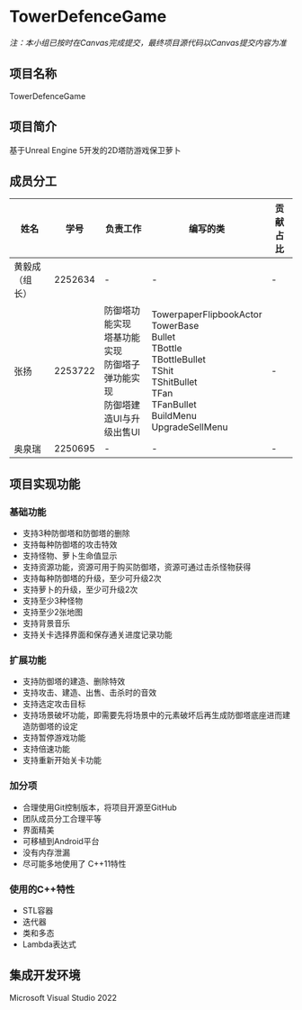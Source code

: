 # TowerDefenceGame
*注：本小组已按时在Canvas完成提交，最终项目源代码以Canvas提交内容为准*
## 项目名称
TowerDefenceGame
## 项目简介
基于Unreal Engine 5开发的2D塔防游戏保卫萝卜
## 成员分工
|姓名|学号|负责工作|编写的类|贡献占比|
|---|---|---|---|---|
|黄毅成（组长）|2252634|-|-|-|
|张扬|2253722|防御塔功能实现<br>塔基功能实现<br>防御塔子弹功能实现<br>防御塔建造UI与升级出售UI|TowerpaperFlipbookActor<br>TowerBase<br>Bullet<br>TBottle<br>TBottleBullet<br>TShit<br>TShitBullet<br>TFan<Br>TFanBullet<br>BuildMenu<br>UpgradeSellMenu|-|
|奥泉瑞|2250695|-|-|-|
## 项目实现功能
### 基础功能
* 支持3种防御塔和防御塔的删除
* 支持每种防御塔的攻击特效
* 支持怪物、萝卜生命值显示
* 支持资源功能，资源可用于购买防御塔，资源可通过击杀怪物获得
* 支持每种防御塔的升级，至少可升级2次
* 支持萝卜的升级，至少可升级2次
* 支持至少3种怪物
* 支持至少2张地图
* 支持背景音乐
* 支持关卡选择界面和保存通关进度记录功能
### 扩展功能
* 支持防御塔的建造、删除特效
* 支持攻击、建造、出售、击杀时的音效
* 支持选定攻击目标
* 支持场景破坏功能，即需要先将场景中的元素破坏后再生成防御塔底座进而建造防御塔的设定
* 支持暂停游戏功能
* 支持倍速功能
* 支持重新开始关卡功能
### 加分项
* 合理使用Git控制版本，将项目开源至GitHub
* 团队成员分工合理平等
* 界面精美
* 可移植到Android平台
* 没有内存泄漏
* 尽可能多地使用了  C++11特性
### 使用的C++特性
* STL容器
* 迭代器
* 类和多态
* Lambda表达式
## 集成开发环境
Microsoft Visual Studio 2022



